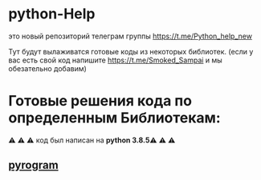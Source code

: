# python-Help
это новый репозиторий телеграм группы https://t.me/Python_help_new

Тут будут вылаживатся готовые коды из некоторых библиотек. (если у вас есть свой код напишите https://t.me/Smoked_Sampai и мы обезательно добавим)

# Готовые решения кода по определенным Библиотекам: 
:warning: :warning: :warning: код был написан на **python 3.8.5**:warning: :warning: :warning:
## [pyrogram](https://github.com/Josesofdess/python-Help/tree/main/pyrogram)
